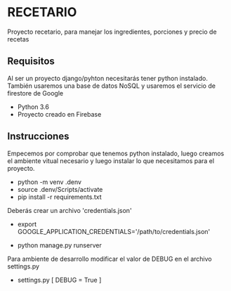 # RECETARIO
Proyecto recetario, para manejar los ingredientes, porciones y precio de recetas


## Requisitos
Al ser un proyecto django/pyhton necesitarás tener python instalado. También usaremos una base de datos NoSQL y usaremos el servicio de firestore de Google
- Python 3.6
- Proyecto creado en Firebase


## Instrucciones
Empecemos por comprobar que tenemos python instalado, luego creamos el ambiente vitual necesario y luego instalar lo que necesitamos para el proyecto.
- python -m venv .denv
- source .denv/Scripts/activate
- pip install -r requirements.txt

Deberás crear un archivo 'credentials.json' 
- export GOOGLE_APPLICATION_CREDENTIALS='/path/to/credentials.json'


- python manage.py runserver



Para ambiente de desarrollo modificar el valor de DEBUG en el archivo settings.py
- settings.py [ DEBUG = True ]


